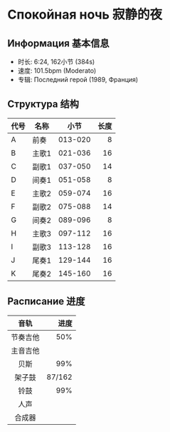 # Спокойная ночь 寂静的夜

## Информация 基本信息

- 时长: 6:24, 162小节 (384s)
- 速度: 101.5bpm (Moderato)
- 专辑: Последний герой (1989, Франция)

## Структура 结构

| 代号 | 名称  | 小节    | 长度 |
| ---- | ----- | ------- | ---: |
| A    | 前奏  | 013-020 |    8 |
| B    | 主歌1 | 021-036 |   16 |
| C    | 副歌1 | 037-050 |   14 |
| D    | 间奏1 | 051-058 |    8 |
| E    | 主歌2 | 059-074 |   16 |
| F    | 副歌2 | 075-088 |   14 |
| G    | 间奏2 | 089-096 |    8 |
| H    | 主歌3 | 097-112 |   16 |
| I    | 副歌3 | 113-128 |   16 |
| J    | 尾奏1 | 129-144 |   16 |
| K    | 尾奏2 | 145-160 |   16 |

## Расписание 进度

|   音轨   |   进度 |
| :------: | -----: |
| 节奏吉他 |    50% |
| 主音吉他 |        |
|   贝斯   |    99% |
|  架子鼓  | 87/162 |
|   铃鼓   |    99% |
|   人声   |        |
|  合成器  |        |